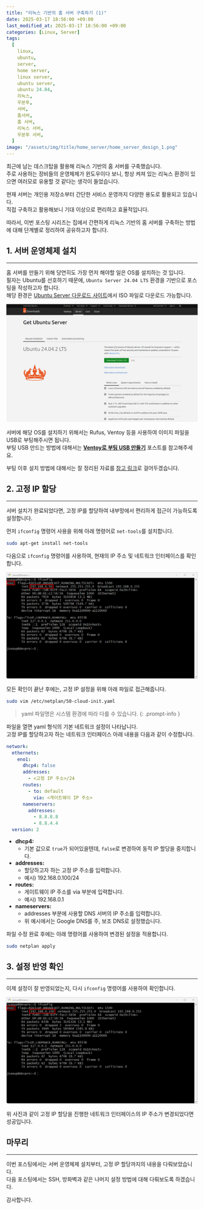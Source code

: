 ```yaml
---
title: "리눅스 기반의 홈 서버 구축하기 (1)"
date: 2025-03-17 18:56:00 +09:00
last_modified_at: 2025-03-17 18:56:00 +09:00
categories: [Linux, Server]
tags:
  [
    linux,
    ubuntu,
    server,
    home server,
    linux server,
    ubuntu server,
    ubuntu 24.04,
    리눅스,
    우분투,
    서버,
    홈서버,
    홈 서버,
    리눅스 서버,
    우분투 서버,
  ]
image: "/assets/img/title/home_server/home_server_design_1.png"
---
```


최근에 남는 데스크탑을 활용해 리눅스 기반의 홈 서버를 구축했습니다.  
주로 사용하는 장비들의 운영체제가 윈도우이다 보니, 항상 켜져 있는 리눅스 환경이 있으면 여러모로 유용할 것 같다는 생각이 들었습니다.  

현재 서버는 개인용 저장소부터 간단한 서비스 운영까지 다양한 용도로 활용되고 있습니다.  
직접 구축하고 활용해보니 기대 이상으로 편리하고 효율적입니다.  

따라서, 이번 포스팅 시리즈는 집에서 간편하게 리눅스 기반의 홈 서버를 구축하는 방법에 대해 단계별로 정리하여 공유하고자 합니다.  

## 1. 서버 운영체제 설치
---
홈 서버를 만들기 위해 당연히도 가장 먼저 해야할 일은 OS를 설치하는 것 입니다.  
필자는 Ubuntu를 선호하기 때문에, `Ubuntu Server 24.04 LTS` 환경을 기반으로 포스팅을 작성하고자 합니다.  
해당 환경은 [Ubuntu Server 다운로드 사이트](https://ubuntu.com/download/server)에서 ISO 파일로 다운로드 가능합니다.  

![ubuntu_server_download_site](/assets/img/posts/linux/server/ubuntu_server_download_site.png)  

서버에 해당 OS를 설치하기 위해서는 Rufus, Ventoy 등을 사용하여 이미지 파일을 USB로 부팅해주시면 됩니다.  
부팅 USB 만드는 방법에 대해서는 **[Ventoy로 부팅 USB 만들기](https://devpro.kr/posts/Ventoy%EB%A1%9C-%EB%B6%80%ED%8C%85-USB-%EB%A7%8C%EB%93%A4%EA%B8%B0/)** 포스트를 참고해주세요.  

부팅 이후 설치 방법에 대해서는 잘 정리된 자료를 [참고 링크](https://svrforum.com/svr/1396478)로 걸어두겠습니다.  

## 2. 고정 IP 할당
---
서버 설치가 완료되었다면, 고정 IP를 할당하여 내부망에서 편리하게 접근이 가능하도록 설정합니다.  

먼저 `ifconfig` 명령어 사용을 위해 아래 명령어로 `net-tools`를 설치합니다.  

```bash
sudo apt-get install net-tools
```

다음으로 `ifconfig` 명령어를 사용하여, 현재의 IP 주소 및 네트워크 인터페이스를 확인합니다.  

![ifconfig_before](/assets/img/posts/linux/server/ifconfig_before.png)  

모든 확인이 끝난 후에는, 고정 IP 설정을 위해 아래 파일로 접근해줍니다.  

```bash
sudo vim /etc/netplan/50-cloud-init.yaml
```

> yaml 파일명은 시스템 환경에 따라 다를 수 있습니다.
{: .prompt-info }

파일을 열면 yaml 형식의 기본 네트워크 설정이 나타납니다.  
고정 IP를 할당하고자 하는 네트워크 인터페이스 아래 내용을 다음과 같이 수정합니다.  

```yaml
network:
  ethernets:
    eno1:
      dhcp4: false
      addresses:
        - <고정 IP 주소>/24
      routes:
        - to: default
          via: <게이트웨이 IP 주소>
      nameservers:
        addresses:
          - 8.8.8.8
          - 8.8.4.4
  version: 2
```

* **dhcp4:**
  * 기본 값으로 `true`가 되어있을텐데, `false`로 변경하여 동적 IP 할당을 중지합니다.
* **addresses:**
  * 할당하고자 하는 고정 IP 주소를 입력합니다.
  * 예시) 192.168.0.100/24
* **routes:**
  * 게이트웨이 IP 주소를 via 부분에 입력합니다.
  * 예시) 192.168.0.1
* **nameservers:**
  * addresses 부분에 사용할 DNS 서버의 IP 주소를 입력합니다.
  * 위 예시에서는 Google DNS를 주, 보조 DNS로 설정했습니다.

파일 수정 완료 후에는 아래 명령어를 사용하여 변경된 설정을 적용합니다.  

```bash
sudo netplan apply
```

## 3. 설정 반영 확인
---
이제 설정이 잘 반영되었는지, 다시 `ifconfig` 명령어를 사용하여 확인합니다.  

![ifconfig_after](/assets/img/posts/linux/server/ifconfig_after.png)  

위 사진과 같이 고정 IP 할당을 진행한 네트워크 인터페이스의 IP 주소가 변경되었다면 성공입니다.  

## 마무리
---
이번 포스팅에서는 서버 운영체제 설치부터, 고정 IP 할당까지의 내용을 다뤄보았습니다.  
다음 포스팅에서는 SSH, 방화벽과 같은 나머지 설정 방법에 대해 다뤄보도록 하겠습니다.  

감사합니다.  

